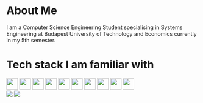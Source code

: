 #  About Me
I am a Computer Science Engineering Student specialising in Systems Engineering at Budapest University of Technology and Economics currently in my 5th semester.

# Tech stack I am familiar with
<div>
  <img src="https://github.com/get-icon/geticon/raw/master/icons/typescript-icon.svg" width="30px" height="30px">
  <img src="https://github.com/get-icon/geticon/raw/master/icons/javascript.svg" width="30px" height="30px">
  <img src="https://github.com/get-icon/geticon/raw/master/icons/java.svg" width="30px" height="30px">
  <img src="https://github.com/get-icon/geticon/raw/master/icons/c.svg" width="30px" height="30px">
  <img src="https://github.com/get-icon/geticon/raw/master/icons/c-plusplus.svg" width="30px" height="30px">
  <img src="https://github.com/get-icon/geticon/raw/master/icons/c-sharp.svg" width="30px" height="30px">
  <img src="https://github.com/get-icon/geticon/raw/master/icons/postgresql.svg" width="30px" height="30px">
  <img src="https://github.com/get-icon/geticon/raw/master/icons/nodejs-icon.svg" width="30px" height="30px">
  <img src="https://github.com/get-icon/geticon/raw/master/icons/nestjs.svg" width="30px" height="30px">
  <img src="https://github.com/get-icon/geticon/raw/master/icons/prisma.svg" width="30px" height="30px">
</div>
<div>
  <img src="https://github-readme-stats.vercel.app/api?username=dkrisztan&show_icons=true&hide_border=true&theme=rose_pine#gh-dark-mode-only">
  <img src="http://github-profile-summary-cards.vercel.app/api/cards/profile-details?username=dkrisztan&theme=rose_pine#gh-dark-mode-only">
</div>
